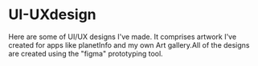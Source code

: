 # UI-UXdesign
Here are some of UI/UX designs I've made. It comprises artwork I've created for apps like planetInfo and my own Art gallery.All of the designs are created using the "figma" prototyping tool.
